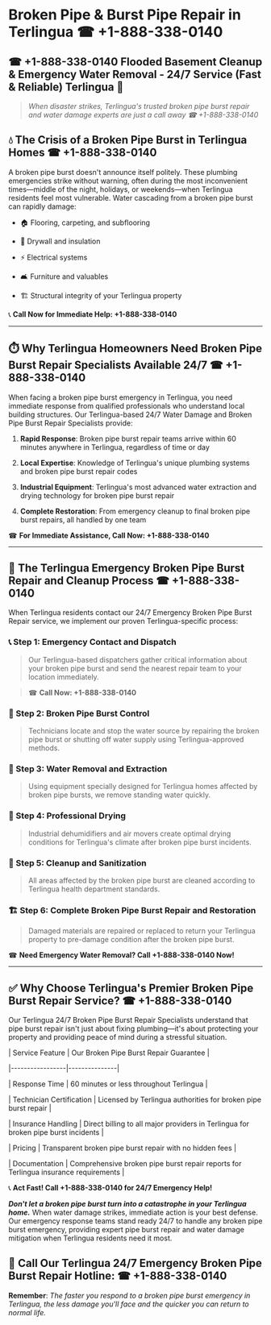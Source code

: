 # Broken Pipe & Burst Pipe Repair in Terlingua ☎ +1-888-338-0140  
## ☎ +1-888-338-0140 Flooded Basement Cleanup & Emergency Water Removal - 24/7 Service (Fast & Reliable) Terlingua 🚨  

> *When disaster strikes, Terlingua's trusted broken pipe burst repair and water damage experts are just a call away ☎ +1-888-338-0140*  

## 💧 The Crisis of a Broken Pipe Burst in Terlingua Homes ☎ +1-888-338-0140  

A broken pipe burst doesn't announce itself politely. These plumbing emergencies strike without warning, often during the most inconvenient times—middle of the night, holidays, or weekends—when Terlingua residents feel most vulnerable. Water cascading from a broken pipe burst can rapidly damage:  

* 🏠 Flooring, carpeting, and subflooring  
* 🧱 Drywall and insulation  
* ⚡ Electrical systems  
* 🛋️ Furniture and valuables  
* 🏗️ Structural integrity of your Terlingua property  

📞 **Call Now for Immediate Help: +1-888-338-0140**  

---  

## ⏱️ Why Terlingua Homeowners Need Broken Pipe Burst Repair Specialists Available 24/7 ☎ +1-888-338-0140  

When facing a broken pipe burst emergency in Terlingua, you need immediate response from qualified professionals who understand local building structures. Our Terlingua-based 24/7 Water Damage and Broken Pipe Burst Repair Specialists provide:  

1. **Rapid Response**: Broken pipe burst repair teams arrive within 60 minutes anywhere in Terlingua, regardless of time or day  
2. **Local Expertise**: Knowledge of Terlingua's unique plumbing systems and broken pipe burst repair codes  
3. **Industrial Equipment**: Terlingua's most advanced water extraction and drying technology for broken pipe burst repair  
4. **Complete Restoration**: From emergency cleanup to final broken pipe burst repairs, all handled by one team  

☎ **For Immediate Assistance, Call Now: +1-888-338-0140**  

---  

## 🔧 The Terlingua Emergency Broken Pipe Burst Repair and Cleanup Process ☎ +1-888-338-0140  

When Terlingua residents contact our 24/7 Emergency Broken Pipe Burst Repair service, we implement our proven Terlingua-specific process:  

### 📞 Step 1: Emergency Contact and Dispatch  
> Our Terlingua-based dispatchers gather critical information about your broken pipe burst and send the nearest repair team to your location immediately.  
> ☎ **Call Now: +1-888-338-0140**  

### 🚿 Step 2: Broken Pipe Burst Control  
> Technicians locate and stop the water source by repairing the broken pipe burst or shutting off water supply using Terlingua-approved methods.  

### 🌊 Step 3: Water Removal and Extraction  
> Using equipment specially designed for Terlingua homes affected by broken pipe bursts, we remove standing water quickly.  

### 💨 Step 4: Professional Drying  
> Industrial dehumidifiers and air movers create optimal drying conditions for Terlingua's climate after broken pipe burst incidents.  

### 🧼 Step 5: Cleanup and Sanitization  
> All areas affected by the broken pipe burst are cleaned according to Terlingua health department standards.  

### 🏗️ Step 6: Complete Broken Pipe Burst Repair and Restoration  
> Damaged materials are repaired or replaced to return your Terlingua property to pre-damage condition after the broken pipe burst.  

☎ **Need Emergency Water Removal? Call +1-888-338-0140 Now!**  

---  

## ✅ Why Choose Terlingua's Premier Broken Pipe Burst Repair Service? ☎ +1-888-338-0140  

Our Terlingua 24/7 Broken Pipe Burst Repair Specialists understand that pipe burst repair isn't just about fixing plumbing—it's about protecting your property and providing peace of mind during a stressful situation.  

| Service Feature | Our Broken Pipe Burst Repair Guarantee |  
|-----------------|---------------|  
| Response Time | 60 minutes or less throughout Terlingua |  
| Technician Certification | Licensed by Terlingua authorities for broken pipe burst repair |  
| Insurance Handling | Direct billing to all major providers in Terlingua for broken pipe burst incidents |  
| Pricing | Transparent broken pipe burst repair with no hidden fees |  
| Documentation | Comprehensive broken pipe burst repair reports for Terlingua insurance requirements |  

📞 **Act Fast! Call +1-888-338-0140 for 24/7 Emergency Help!**  

***Don't let a broken pipe burst turn into a catastrophe in your Terlingua home.*** When water damage strikes, immediate action is your best defense. Our emergency response teams stand ready 24/7 to handle any broken pipe burst emergency, providing expert pipe burst repair and water damage mitigation when Terlingua residents need it most.  

## 📱 Call Our Terlingua 24/7 Emergency Broken Pipe Burst Repair Hotline: ☎ +1-888-338-0140  

**Remember**: *The faster you respond to a broken pipe burst emergency in Terlingua, the less damage you'll face and the quicker you can return to normal life.*